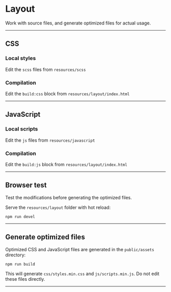 # Layout

Work with source files, and generate optimized files for actual usage.

---

## CSS

### Local styles
Edit the `scss` files from `resources/scss`

### Compilation
Edit the `build:css` block from `resources/layout/index.html`

---

## JavaScript

### Local scripts
Edit the `js` files from `resources/javascript`

### Compilation
Edit the `build:js` block from `resources/layout/index.html`

---

## Browser test
Test the modifications before generating the optimized files.

Serve the `resources/layout` folder with hot reload:
```
npm run devel
```

---

## Generate optimized files

Optimized CSS and JavaScript files are generated in the `public/assets` directory:
```
npm run build
```

This will generate `css/styles.min.css` and `js/scripts.min.js`. Do not edit these files directly.

---
